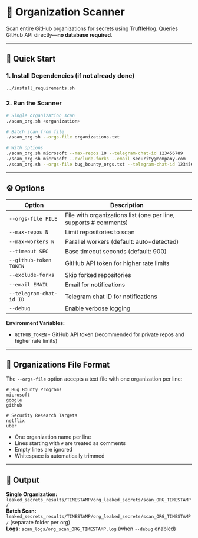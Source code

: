 # 🏢 Organization Scanner

Scan entire GitHub organizations for secrets using TruffleHog. Queries GitHub API directly—**no database required**.

---

## 🚀 Quick Start

### 1. Install Dependencies (if not already done)

```bash
../install_requirements.sh
```

### 2. Run the Scanner

```bash
# Single organization scan
./scan_org.sh <organization>

# Batch scan from file
./scan_org.sh --orgs-file organizations.txt

# With options
./scan_org.sh microsoft --max-repos 10 --telegram-chat-id 123456789
./scan_org.sh microsoft --exclude-forks --email security@company.com
./scan_org.sh --orgs-file bug_bounty_orgs.txt --telegram-chat-id 123456789
```

---

## ⚙️ Options

| Option | Description |
|--------|-------------|
| `--orgs-file FILE` | File with organizations list (one per line, supports # comments) |
| `--max-repos N` | Limit repositories to scan |
| `--max-workers N` | Parallel workers (default: auto-detected) |
| `--timeout SEC` | Base timeout seconds (default: 900) |
| `--github-token TOKEN` | GitHub API token for higher rate limits |
| `--exclude-forks` | Skip forked repositories |
| `--email EMAIL` | Email for notifications |
| `--telegram-chat-id ID` | Telegram chat ID for notifications |
| `--debug` | Enable verbose logging |

**Environment Variables:**
- `GITHUB_TOKEN` - GitHub API token (recommended for private repos and higher rate limits)

---

## 📝 Organizations File Format

The `--orgs-file` option accepts a text file with one organization per line:

```text
# Bug Bounty Programs
microsoft
google
github

# Security Research Targets
netflix
uber
```

- One organization name per line
- Lines starting with `#` are treated as comments
- Empty lines are ignored
- Whitespace is automatically trimmed

---

## 📂 Output

**Single Organization:** `leaked_secrets_results/TIMESTAMP/org_leaked_secrets/scan_ORG_TIMESTAMP/`  
**Batch Scan:** `leaked_secrets_results/TIMESTAMP/org_leaked_secrets/scan_ORG_TIMESTAMP/` (separate folder per org)  
**Logs:** `scan_logs/org_scan_ORG_TIMESTAMP.log` (when `--debug` enabled)